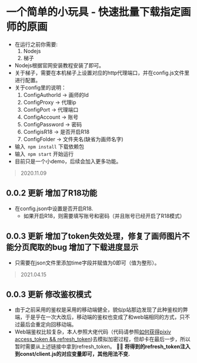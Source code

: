 # 一个简单的小玩具 - 快速批量下载指定画师的原画
* 在运行之前你需要:
    1. Nodejs
    2. 梯子
* Nodejs根据官网安装教程安装了即可。
* 关于梯子，需要在本机梯子上设置对应的http代理端口，并在config.js文件里进行配置。
* 关于config里的说明：
    1. ConfigAuthorId -> 画师的Id
    2. ConfigProxy -> 代理ip
    3. ConfigPort -> 代理端口
    4. ConfigAccount -> 账号
    5. ConfigPassword -> 密码
    6. ConfigisR18 -> 是否开启R18
    7. ConfigFolder -> 文件夹名(缺省为画师名字)
*  输入``` npm install``` 下载依赖包
*  输入``` npm start``` 开始运行
* 目前只是一个小demo，后续会加入更多功能。

> 2020.11.09

## 0.0.2 更新 增加了R18功能
* 在config.json中设置是否开启R18.
    * 如果开启R18，则需要填写账号和密码（并且账号已经开启了R18模式）


## 0.0.3 更新 增加了token失效处理，修复了画师图片不能分页爬取的bug 增加了下载进度显示
* 只需要在json文件里添加time字段并赋值为0即可（值为整形）。

> 2021.04.15

## 0.0.3 更新 修改鉴权模式
* 由于之前采用的鉴权是采用的移动端健全，貌似p站那边发现了此种鉴权的弊端，于是乎在一次大改后，移动端的鉴权也变成了和web端相同的方式，只不过最后会重定向回移动端。
* Web端鉴权比较复杂，本人参照大佬代码（代码请参照[如何获得pixiv access_token && refresh_token](https://gist.github.com/ZipFile/c9ebedb224406f4f11845ab700124362))去模拟加密过程，但却卡在最后一步，所以暂时需要从上述链接中拿到refresh_token。
🌟🌟 **将得到的refresh_token注入到const/client.js的对应变量即可，其他用法不变.**
